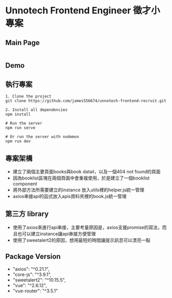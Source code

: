 # Unnotech Frontend Engineer 徵才小專案

## Main Page
![]()

## Demo



## 執行專案
```
1. Clone the project
git clone https://github.com/james556674/unnotech-frontend-recruit.git

2. Install all dependencies
npm install

# Run the server
npm run serve

# Or run the server with nodemon
npm run dev

```

## 專案架構

- 建立了兩個主要頁面books與book datail，以及一個404 not found的頁面
- 因為booklist區塊在兩個頁面中會重複使用，於是建立了一個booklist component
- 將外部方法所需要建立的instance 放入utils裡的helper.js統一管理
- axios串接api的函式放入apis資料夾裡的book.js統一管理

## 第三方 library

- 使用了axios來進行api串接，主要考量原因是，axios支援promise的寫法，而且也可以建立instance讓api串接方便管理
- 使用了sweetalert2的原因，想用最短的時間讓提示訊息可以漂亮一點

## Package Version

- "axios": "^0.21.1",
- "core-js": "^3.9.1",
- "sweetalert2": "^10.15.5",
- "vue": "^2.6.12",
- "vue-router": "^3.5.1"
